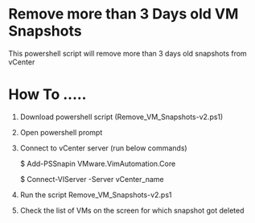 # Remove more than 3 Days old VM Snapshots

This powershell script will remove more than 3 days old snapshots from vCenter 

# How To .....

1. Download powershell script (Remove_VM_Snapshots-v2.ps1)

2. Open powershell prompt

3. Connect to vCenter server (run below commands)

    $ Add-PSSnapin VMware.VimAutomation.Core

    $ Connect-VIServer -Server vCenter_name

3. Run the script Remove_VM_Snapshots-v2.ps1

4. Check the list of VMs on the screen for which snapshot got deleted
